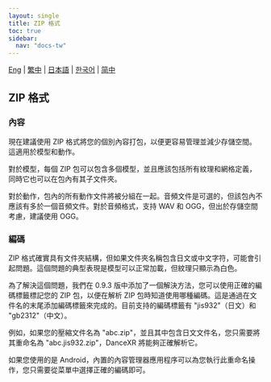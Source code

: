```yaml
---
layout: single
title: ZIP 格式
toc: true
sidebar:
  nav: "docs-tw"
---
```

[Eng](/tw/dancexr/features/zip_format) | [繁中](/tw/tw/dancexr/features/zip_format) | [日本語](/jp/tw/dancexr/features/zip_format) | [한국어](/kr/tw/dancexr/features/zip_format) | [简中](/zh/tw/dancexr/features/zip_format)


## ZIP 格式

### 內容

現在建議使用 ZIP 格式將您的個別內容打包，以便更容易管理並減少存儲空間。這適用於模型和動作。

對於模型，每個 ZIP 包可以包含多個模型，並且應該包括所有紋理和網格定義，同時它也可以在包內有其子文件夾。

對於動作，包內的所有動作文件將被分組在一起。音頻文件是可選的，但該包內不應該有多於一個音頻文件。對於音頻格式，支持 WAV 和 OGG，但出於存儲空間考慮，建議使用 OGG。

### 編碼

ZIP 格式確實具有文件夾結構，但如果文件夾名稱包含日文或中文字符，可能會引起問題。這個問題的典型表現是模型可以正常加載，但紋理只顯示為白色。

為了解決這個問題，我們在 0.9.3 版中添加了一個解決方法，您可以使用正確的編碼標籤標記您的 ZIP 包，以便在解析 ZIP 包時知道使用哪種編碼。這是通過在文件名的末尾添加編碼標籤來完成的。目前支持的編碼標籤有 "jis932"（日文）和 "gb2312"（中文）。

例如，如果您的壓縮文件名為 "abc.zip"，並且其中包含日文文件名，您只需要將其重命名為 "abc.jis932.zip"，DanceXR 將能夠正確解析它。

如果您使用的是 Android，內置的內容管理器應用程序可以為您執行此重命名操作，您只需要從菜單中選擇正確的編碼即可。